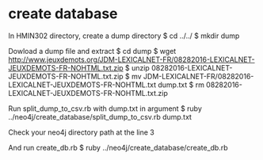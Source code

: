 # create database

In HMIN302 directory, create a dump directory
$ cd ../../
$ mkdir dump

Dowload a dump file and extract
$ cd dump
$ wget http://www.jeuxdemots.org/JDM-LEXICALNET-FR/08282016-LEXICALNET-JEUXDEMOTS-FR-NOHTML.txt.zip
$ unzip 08282016-LEXICALNET-JEUXDEMOTS-FR-NOHTML.txt.zip
$ mv JDM-LEXICALNET-FR/08282016-LEXICALNET-JEUXDEMOTS-FR-NOHTML.txt dump.txt
$ rm 08282016-LEXICALNET-JEUXDEMOTS-FR-NOHTML.txt.zip

Run split_dump_to_csv.rb with dump.txt in argument
$ ruby ../neo4j/create_database/split_dump_to_csv.rb dump.txt

Check your neo4j directory path at the line 3

And run create_db.rb
$ ruby ../neo4j/create_database/create_db.rb